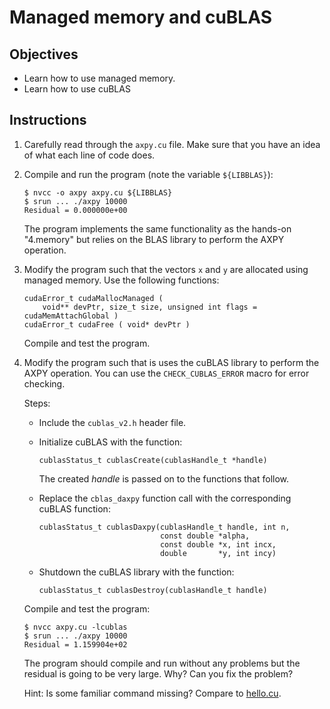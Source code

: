# Managed memory and cuBLAS

## Objectives

 - Learn how to use managed memory.
 - Learn how to use cuBLAS

## Instructions

 1. Carefully read through the `axpy.cu` file. Make sure that you have an idea
    of what each line of code does.

 2. Compile and run the program (note the variable `${LIBBLAS}`):
 
    ```
    $ nvcc -o axpy axpy.cu ${LIBBLAS}
    $ srun ... ./axpy 10000
    Residual = 0.000000e+00
    ```
    
    The program implements the same functionality as the hands-on "4.memory" but
    relies on the BLAS library to perform the AXPY operation.

 3. Modify the program such that the vectors `x` and `y` are allocated using
    managed memory. Use the following functions:
    
    ```
    cudaError_t cudaMallocManaged ( 
        void** devPtr, size_t size, unsigned int flags = cudaMemAttachGlobal )
    cudaError_t cudaFree ( void* devPtr )
    ```
    
    Compile and test the program.

 4. Modify the program such that is uses the cuBLAS library to perform the AXPY
    operation. You can use the `CHECK_CUBLAS_ERROR` macro for error checking.
    
    Steps:
    
     - Include the `cublas_v2.h` header file.

     - Initialize cuBLAS with the function:
       
       ```
       cublasStatus_t cublasCreate(cublasHandle_t *handle)
       ```
       
       The created *handle* is passed on to the functions that follow.
     
     - Replace the `cblas_daxpy` function call with the corresponding cuBLAS
       function:
       
       ```
       cublasStatus_t cublasDaxpy(cublasHandle_t handle, int n,
                                  const double *alpha,
                                  const double *x, int incx,
                                  double       *y, int incy)
       ```
       
     - Shutdown the cuBLAS library with the function:
     
       ```
       cublasStatus_t cublasDestroy(cublasHandle_t handle)
       ```
    
    Compile and test the program:
    
    ```
    $ nvcc axpy.cu -lcublas
    $ srun ... ./axpy 10000
    Residual = 1.159904e+02
    ```
    
    The program should compile and run without any problems but the residual is
    going to be very large. Why? Can you fix the problem?
    
    Hint: Is some familiar command missing? Compare to
    [hello.cu](../1.compiling/hello.cu).
